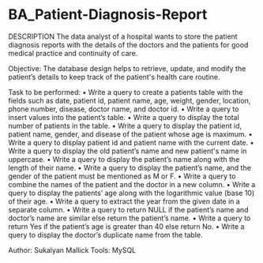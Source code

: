 # BA_Patient-Diagnosis-Report
DESCRIPTION
The data analyst of a hospital wants to store the patient diagnosis reports with the details of the doctors and the patients for good medical practice and continuity of care.

Objective:
The database design helps to retrieve, update, and modify the patient’s details to keep track of the patient's health care routine.

Task to be performed:
•	Write a query to create a patients table with the fields such as date, patient id, patient name, age, weight, gender, location, phone number, disease, doctor name, and doctor id.
•	Write a query to insert values into the patient’s table.
•	Write a query to display the total number of patients in the table.
•	Write a query to display the patient id, patient name, gender, and disease of the patient whose age is maximum.
•	Write a query to display patient id and patient name with the current date.
•	Write a query to display the old patient’s name and new patient's name in uppercase.
•	Write a query to display the patient’s name along with the length of their name.
•	Write a query to display the patient’s name, and the gender of the patient must be mentioned as M or F.
•	Write a query to combine the names of the patient and the doctor in a new column. 
•	Write a query to display the patients’ age along with the logarithmic value (base 10) of their age.
•	Write a query to extract the year from the given date in a separate column.
•	Write a query to return NULL if the patient’s name and doctor’s name are similar else return the patient’s name.
•	Write a query to return Yes if the patient’s age is greater than 40 else return No.
•	Write a query to display the doctor’s duplicate name from the table.

Author: Sukalyan Mallick
Tools: MySQL
